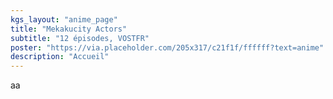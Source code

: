 ```yaml
---
kgs_layout: "anime_page"
title: "Mekakucity Actors"
subtitle: "12 épisodes, VOSTFR"
poster: "https://via.placeholder.com/205x317/c21f1f/ffffff?text=anime"
description: "Accueil"
---
```


aa
